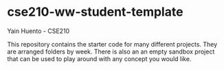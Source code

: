 # cse210-ww-student-template
Yain Huento - CSE210

This repository contains the starter code for many different projects. They are arranged folders by week. There is also an an empty sandbox project that can be used to play around with any concept you would like.
